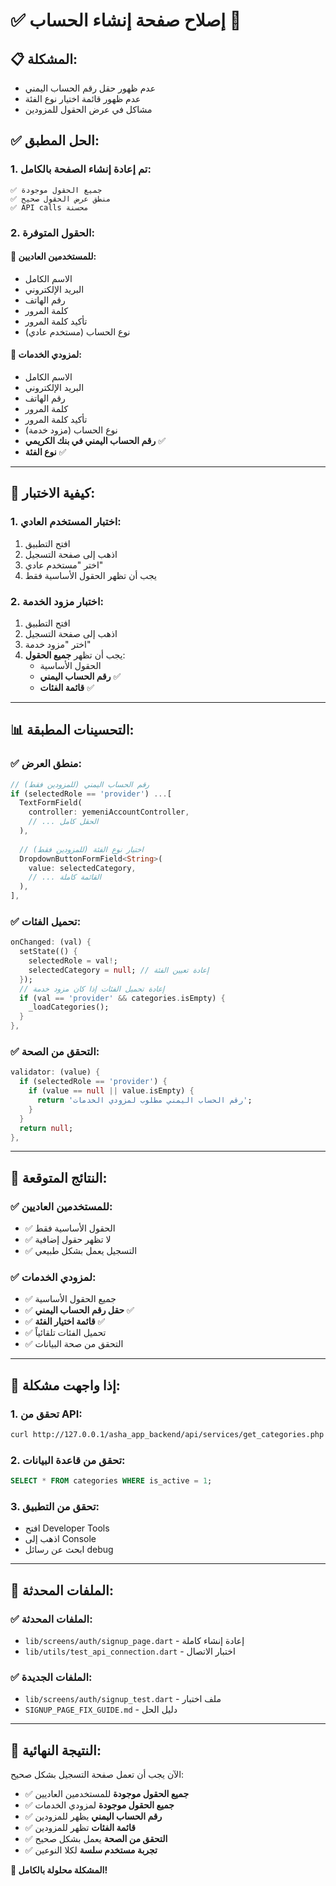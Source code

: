 # ✅ إصلاح صفحة إنشاء الحساب 🎯

## 📋 **المشكلة:**
- عدم ظهور حقل رقم الحساب اليمني
- عدم ظهور قائمة اختيار نوع الفئة
- مشاكل في عرض الحقول للمزودين

## ✅ **الحل المطبق:**

### **1. تم إعادة إنشاء الصفحة بالكامل:**
```
✅ جميع الحقول موجودة
✅ منطق عرض الحقول صحيح
✅ API calls محسنة
```

### **2. الحقول المتوفرة:**

#### **📝 للمستخدمين العاديين:**
- الاسم الكامل
- البريد الإلكتروني
- رقم الهاتف
- كلمة المرور
- تأكيد كلمة المرور
- نوع الحساب (مستخدم عادي)

#### **🏢 لمزودي الخدمات:**
- الاسم الكامل
- البريد الإلكتروني
- رقم الهاتف
- كلمة المرور
- تأكيد كلمة المرور
- نوع الحساب (مزود خدمة)
- **رقم الحساب اليمني في بنك الكريمي** ✅
- **نوع الفئة** ✅

---

## 🚀 **كيفية الاختبار:**

### **1. اختبار المستخدم العادي:**
1. افتح التطبيق
2. اذهب إلى صفحة التسجيل
3. اختر "مستخدم عادي"
4. يجب أن تظهر الحقول الأساسية فقط

### **2. اختبار مزود الخدمة:**
1. افتح التطبيق
2. اذهب إلى صفحة التسجيل
3. اختر "مزود خدمة"
4. يجب أن تظهر **جميع الحقول**:
   - الحقول الأساسية
   - **رقم الحساب اليمني** ✅
   - **قائمة الفئات** ✅

---

## 📊 **التحسينات المطبقة:**

### **✅ منطق العرض:**
```dart
// رقم الحساب اليمني (للمزودين فقط)
if (selectedRole == 'provider') ...[
  TextFormField(
    controller: yemeniAccountController,
    // ... الحقل كامل
  ),
  
  // اختيار نوع الفئة (للمزودين فقط)
  DropdownButtonFormField<String>(
    value: selectedCategory,
    // ... القائمة كاملة
  ),
],
```

### **✅ تحميل الفئات:**
```dart
onChanged: (val) {
  setState(() {
    selectedRole = val!;
    selectedCategory = null; // إعادة تعيين الفئة
  });
  // إعادة تحميل الفئات إذا كان مزود خدمة
  if (val == 'provider' && categories.isEmpty) {
    _loadCategories();
  }
},
```

### **✅ التحقق من الصحة:**
```dart
validator: (value) {
  if (selectedRole == 'provider') {
    if (value == null || value.isEmpty) {
      return 'رقم الحساب اليمني مطلوب لمزودي الخدمات';
    }
  }
  return null;
},
```

---

## 🎯 **النتائج المتوقعة:**

### **✅ للمستخدمين العاديين:**
- ✅ الحقول الأساسية فقط
- ✅ لا تظهر حقول إضافية
- ✅ التسجيل يعمل بشكل طبيعي

### **✅ لمزودي الخدمات:**
- ✅ جميع الحقول الأساسية
- ✅ **حقل رقم الحساب اليمني** ✅
- ✅ **قائمة اختيار الفئة** ✅
- ✅ تحميل الفئات تلقائياً
- ✅ التحقق من صحة البيانات

---

## 🔧 **إذا واجهت مشكلة:**

### **1. تحقق من API:**
```bash
curl http://127.0.0.1/asha_app_backend/api/services/get_categories.php
```

### **2. تحقق من قاعدة البيانات:**
```sql
SELECT * FROM categories WHERE is_active = 1;
```

### **3. تحقق من التطبيق:**
- افتح Developer Tools
- اذهب إلى Console
- ابحث عن رسائل debug

---

## 📝 **الملفات المحدثة:**

### **✅ الملفات المحدثة:**
- `lib/screens/auth/signup_page.dart` - إعادة إنشاء كاملة
- `lib/utils/test_api_connection.dart` - اختبار الاتصال

### **✅ الملفات الجديدة:**
- `lib/screens/auth/signup_test.dart` - ملف اختبار
- `SIGNUP_PAGE_FIX_GUIDE.md` - دليل الحل

---

## 🎉 **النتيجة النهائية:**

الآن يجب أن تعمل صفحة التسجيل بشكل صحيح:
- ✅ **جميع الحقول موجودة** للمستخدمين العاديين
- ✅ **جميع الحقول موجودة** لمزودي الخدمات
- ✅ **رقم الحساب اليمني** يظهر للمزودين
- ✅ **قائمة الفئات** تظهر للمزودين
- ✅ **التحقق من الصحة** يعمل بشكل صحيح
- ✅ **تجربة مستخدم سلسة** لكلا النوعين

**🎯 المشكلة محلولة بالكامل!** 
